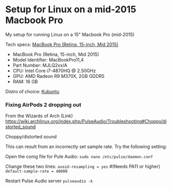# Setup for Linux on a mid-2015 Macbook Pro

My setup for running Linux on a 15" Macbook Pro (mid-2015)

Tech specs: [MacBook Pro (Retina, 15-inch, Mid 2015)](https://support.apple.com/kb/SP719)
* MacBook Pro (Retina, 15-inch, Mid 2015)
* Model Identifier: MacBookPro11,4
* Part Number: MJLQ2xx/A
* CPU: Intel Core i7-4870HQ @ 2.50GHz
* GPU: AMD Radeon R9 M370X, 2GB GDDR5
* RAM: 16 GB

Distro of choice: [Kubuntu](https://kubuntu.org/)



### Fixing AirPods 2 dropping out
From the Wizards of Arch (Link) https://wiki.archlinux.org/index.php/PulseAudio/Troubleshooting#Choppy/distorted_sound

Choppy/distorted sound

This can result from an incorrectly set sample rate. Try the following setting:

Open the conig file for Pule Audio:
`sudo nano /etc/pulse/daemon.conf`

Change these two lines:
`avoid-resampling = yes` #(Needs PA11 or higher)
`default-sample-rate = 48000`

Restart Pulse Audio server
`pulseaudio -k`
